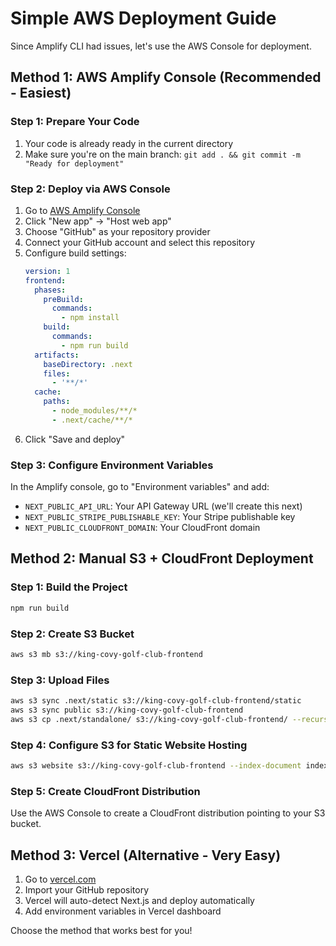 # Simple AWS Deployment Guide

Since Amplify CLI had issues, let's use the AWS Console for deployment.

## Method 1: AWS Amplify Console (Recommended - Easiest)

### Step 1: Prepare Your Code
1. Your code is already ready in the current directory
2. Make sure you're on the main branch: `git add . && git commit -m "Ready for deployment"`

### Step 2: Deploy via AWS Console
1. Go to [AWS Amplify Console](https://console.aws.amazon.com/amplify/)
2. Click "New app" → "Host web app"
3. Choose "GitHub" as your repository provider
4. Connect your GitHub account and select this repository
5. Configure build settings:
   ```yaml
   version: 1
   frontend:
     phases:
       preBuild:
         commands:
           - npm install
       build:
         commands:
           - npm run build
     artifacts:
       baseDirectory: .next
       files:
         - '**/*'
     cache:
       paths:
         - node_modules/**/*
         - .next/cache/**/*
   ```
6. Click "Save and deploy"

### Step 3: Configure Environment Variables
In the Amplify console, go to "Environment variables" and add:
- `NEXT_PUBLIC_API_URL`: Your API Gateway URL (we'll create this next)
- `NEXT_PUBLIC_STRIPE_PUBLISHABLE_KEY`: Your Stripe publishable key
- `NEXT_PUBLIC_CLOUDFRONT_DOMAIN`: Your CloudFront domain

## Method 2: Manual S3 + CloudFront Deployment

### Step 1: Build the Project
```bash
npm run build
```

### Step 2: Create S3 Bucket
```bash
aws s3 mb s3://king-covy-golf-club-frontend
```

### Step 3: Upload Files
```bash
aws s3 sync .next/static s3://king-covy-golf-club-frontend/static
aws s3 sync public s3://king-covy-golf-club-frontend
aws s3 cp .next/standalone/ s3://king-covy-golf-club-frontend/ --recursive
```

### Step 4: Configure S3 for Static Website Hosting
```bash
aws s3 website s3://king-covy-golf-club-frontend --index-document index.html --error-document 404.html
```

### Step 5: Create CloudFront Distribution
Use the AWS Console to create a CloudFront distribution pointing to your S3 bucket.

## Method 3: Vercel (Alternative - Very Easy)

1. Go to [vercel.com](https://vercel.com)
2. Import your GitHub repository
3. Vercel will auto-detect Next.js and deploy automatically
4. Add environment variables in Vercel dashboard

Choose the method that works best for you!
